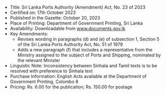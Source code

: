 - Title: Sri Lanka Ports Authority (Amendment) Act, No. 23 of 2023
- Certified on: 17th October 2023
- Published in the Gazette: October 20, 2023
- Place of Printing: Department of Government Printing, Sri Lanka
- Availability: Downloadable from www.documents.gov.lk
- Key Amendments:
  - Revises wording in paragraphs (d) and (e) of subsection 1, Section 5 of the Sri Lanka Ports Authority Act, No. 51 of 1979
  - Adds a new paragraph (f) that includes a representative from the Ministry assigned to the subject of Ports and Shipping, nominated by the relevant Minister
- Linguistic Note: Inconsistency between Sinhala and Tamil texts is to be resolved with preference to Sinhala text
- Purchase Information: English Acts available at the Department of Government Printing, Colombo 8
- Pricing: Rs. 6.00 for the publication; Rs. 150.00 for postage